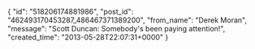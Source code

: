  {
   "id": "518206174881986",
   "post_id": "462493170453287_486467371389200",
   "from_name": "Derek Moran",
   "message": "Scott Duncan: Somebody's been paying attention!",
   "created_time": "2013-05-28T22:07:31+0000"
 }

